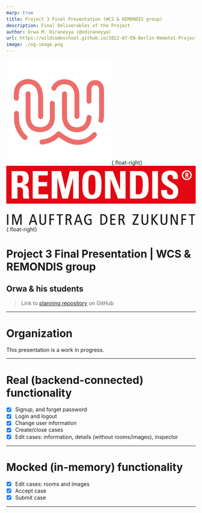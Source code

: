 ```yaml
---
marp: true
title: Project 3 Final Presentation (WCS & REMONDIS group)
description: Final Deliverables of the Project
author: Orwa M. Diraneyya (@odiraneyya)
url: https://wildcodeschool.github.io/2022-07-EN-Berlin-Remote1-Project3Presentation/
image: ./og-image.png
---
```


<style>
img[alt~="center"], .center, .fence {
  display: block;
  margin: 0 auto;
}
kbd {
    background-color: #eee;
    border-radius: 3px;
    border: 1px solid #b4b4b4;
    box-shadow: 0 1px 1px rgba(0, 0, 0, .2), 0 2px 0 0 rgba(255, 255, 255, .7) inset;
    color: #333;
    display: inline-block;
    font-size: .85em;
    font-weight: 700;
    line-height: 1;
    padding: 2px 4px;
    white-space: nowrap;
}
.float-right {
    float: right;
}
.fence img {
    width: auto;
    max-width: 100%;
    height: auto;
    max-height: 100%;
}
.margin-top {
    margin-top: 1em;
}
.padding-top {
    padding-top: 1em;
}
</style>

![](./assets/wcs.png){.float-right}
![](./assets/remondis.png){.float-right}
# Project 3 Final Presentation | WCS & REMONDIS group
## Orwa & his students

> Link to [planning repository](https://github.com/WildCodeSchool/2022-07-EN-Berlin-Remote1-Project3Planning) on GitHub

---

# Organization

This presentation is a work in progress.

---

# Real (backend-connected) functionality

- [x] Signup, and forget password
- [x] Login and logout
- [x] Change user information
- [x] Create/close cases
- [x] Edit cases: information, details (without rooms/images), inspector
---
# Mocked (in-memory) functionality

- [x] Edit cases: rooms and images
- [x] Accept case
- [x] Submit case

---